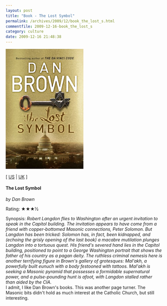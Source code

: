 ```yaml
---
layout: post
title: "Book - The Lost Symbol"
permalink: /archives/2009/12/book_the_lost_s.html
commentfile: 2009-12-16-book_the_lost_s
category: culture
date: 2009-12-16 21:48:38
---
```


<img class="photo right" src="/assets/images/059305427X.jpg" width="250" alt="The Lost Symbol cover" />

\[ [US](http://www.amazon.com/o/asin/059305427X) | [UK](http://www.amazon.co.uk/o/asin/059305427X) \]

#### The Lost Symbol

<em>by Dan Brown</em>

Rating: ★★★½

<div class="book_synopsis" markdown="1">
Synopsis: <em>Robert Langdon flies to Washington after an urgent invitation to speak in the Capitol building. The invitation appears to have come from a friend with copper-bottomed Masonic connections, Peter Solomon. But Langdon has been tricked: Solomon has, in fact, been kidnapped, and (echoing the grisly opening of the last book) a macabre mutilation plunges Langdon into a tortuous quest. His friend's severed hand lies in the Capitol building, positioned to point to a George Washington portrait that shows the father of his country as a pagan deity. The ruthless criminal nemesis here is another terrifying figure in Brown's gallery of grotesques: Mal'akh, a powerfully built eunuch with a body festooned with tattoos. Mal'akh is seeking a Masonic pyramid that possesses a formidable supernatural power, and a pulse-pounding hunt is afoot, with Langdon stalled rather than aided by the CIA.</em>

</div>
I admit, I like Dan Brown's books. This was another page turner. The Masonic bits didn't hold as much interest at the Catholic Church, but still interesting.
